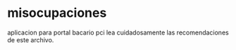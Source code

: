 # misocupaciones
aplicacion para portal bacario pci
lea cuidadosamente las recomendaciones de este archivo.
